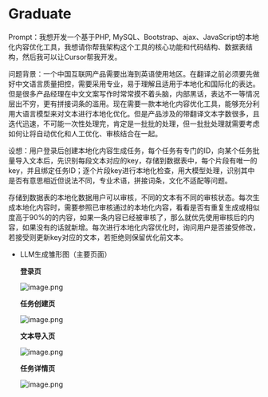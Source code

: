# Graduate
Prompt：我想开发一个基于PHP, MySQL、Bootstrap、ajax、JavaScript的本地化内容优化工具，我想请你帮我架构这个工具的核心功能和代码结构、数据表结构，然后我可以让Cursor帮我开发。

问题背景：一个中国互联网产品需要出海到英语使用地区。在翻译之前必须要先做好中文语言质量把控，需要采用专业，易于理解且适用于本地化和国际化的表达。但是很多产品经理在中文文案写作时常常摸不着头脑，内部黑话，表达不一等情况层出不穷，更有拼接词条的滥用。现在需要一款本地化内容优化工具，能够充分利用大语言模型来对文本进行本地化优化。但是产品涉及的带翻译文本字数很多，且迭代迅速，不可能一次性处理完，肯定是一批批的处理，但一批批处理就需要考虑如何让将自动优化和人工优化、审核结合在一起。

设想：用户登录后创建本地化内容生成任务，每个任务有专门的ID，向某个任务批量导入文本后，先识别每段文本对应的key，存储到数据表中，每个片段有唯一的key，并且绑定任务ID；逐个片段key进行本地化检查，用大模型处理，识别其中是否有意思相近但说法不同，专业术语，拼接词条，文化不适配等问题。

存储到数据表的本地化数据用户可以审核，不同的文本有不同的审核状态。每次生成本地化内容时，需要参照已审核通过的本地化内容，看看是否有重复生成或相似度高于90%的的内容，如果一条内容已经被审核了，那么就优先使用审核后的内容，如果没有的话就新增。每次进行本地化内容优化时，询问用户是否接受修改，若接受则更新key对应的文本，若拒绝则保留优化前文本。

- LLM生成雏形图（主要页面）
    
    **登录页**
    
    ![image.png](attachment:763754c7-572e-42dd-9b59-a388149a68f5:image.png)
    
    **任务创建页**
    
    ![image.png](attachment:2f7d190b-dd10-40de-95d7-fd25e1155740:image.png)
    
    **文本导入页**
    
    ![image.png](attachment:a56ed9a3-2381-4cdb-9dd9-d3180553bbdc:image.png)
    
    **任务详情页**
    
    ![image.png](attachment:d2f88165-44f2-4556-89b5-7d5472256efc:image.png)
